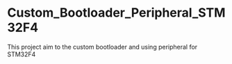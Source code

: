 # Custom_Bootloader_Peripheral_STM32F4
This project aim to the custom bootloader and using peripheral for STM32F4
